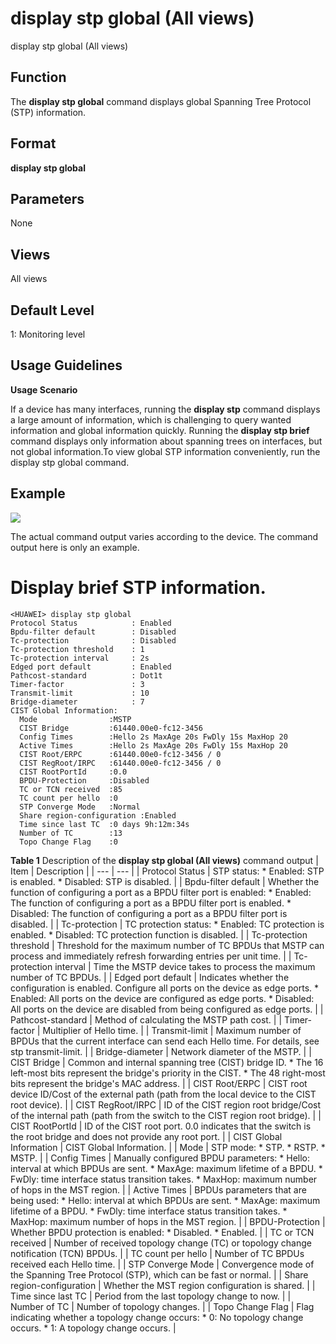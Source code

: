 display stp global (All views)
==============================

display stp global (All views)

Function
--------



The **display stp global** command displays global Spanning Tree Protocol (STP) information.




Format
------

**display stp global**


Parameters
----------

None

Views
-----

All views


Default Level
-------------

1: Monitoring level


Usage Guidelines
----------------

**Usage Scenario**



If a device has many interfaces, running the **display stp** command displays a large amount of information, which is challenging to query wanted information and global information quickly. Running the **display stp brief** command displays only information about spanning trees on interfaces, but not global information.To view global STP information conveniently, run the display stp global command.




Example
-------

![](../public_sys-resources/note_3.0-en-us.png) 

The actual command output varies according to the device. The command output here is only an example.


# Display brief STP information.
```
<HUAWEI> display stp global
Protocol Status            : Enabled                                            
Bpdu-filter default        : Disabled                                           
Tc-protection              : Disabled                                           
Tc-protection threshold    : 1                                                  
Tc-protection interval     : 2s                                                 
Edged port default         : Enabled                                            
Pathcost-standard          : Dot1t                                              
Timer-factor               : 3                                                  
Transmit-limit             : 10                                                 
Bridge-diameter            : 7                                                  
CIST Global Information: 
  Mode                :MSTP
  CIST Bridge         :61440.00e0-fc12-3456
  Config Times        :Hello 2s MaxAge 20s FwDly 15s MaxHop 20
  Active Times        :Hello 2s MaxAge 20s FwDly 15s MaxHop 20
  CIST Root/ERPC      :61440.00e0-fc12-3456 / 0
  CIST RegRoot/IRPC   :61440.00e0-fc12-3456 / 0
  CIST RootPortId     :0.0
  BPDU-Protection     :Disabled
  TC or TCN received  :85
  TC count per hello  :0
  STP Converge Mode   :Normal
  Share region-configuration :Enabled
  Time since last TC  :0 days 9h:12m:34s
  Number of TC        :13
  Topo Change Flag    :0

```

**Table 1** Description of the **display stp global (All views)** command output
| Item | Description |
| --- | --- |
| Protocol Status | STP status:   * Enabled: STP is enabled. * Disabled: STP is disabled. |
| Bpdu-filter default | Whether the function of configuring a port as a BPDU filter port is enabled:   * Enabled: The function of configuring a port as a BPDU filter port is enabled. * Disabled: The function of configuring a port as a BPDU filter port is disabled. |
| Tc-protection | TC protection status:   * Enabled: TC protection is enabled. * Disabled: TC protection function is disabled. |
| Tc-protection threshold | Threshold for the maximum number of TC BPDUs that MSTP can process and immediately refresh forwarding entries per unit time. |
| Tc-protection interval | Time the MSTP device takes to process the maximum number of TC BPDUs. |
| Edged port default | Indicates whether the configuration is enabled.  Configure all ports on the device as edge ports.   * Enabled: All ports on the device are configured as edge ports. * Disabled: All ports on the device are disabled from being configured as edge ports. |
| Pathcost-standard | Method of calculating the MSTP path cost. |
| Timer-factor | Multiplier of Hello time. |
| Transmit-limit | Maximum number of BPDUs that the current interface can send each Hello time. For details, see stp transmit-limit. |
| Bridge-diameter | Network diameter of the MSTP. |
| CIST Bridge | Common and internal spanning tree (CIST) bridge ID.   * The 16 left-most bits represent the bridge's priority in the CIST. * The 48 right-most bits represent the bridge's MAC address. |
| CIST Root/ERPC | CIST root device ID/Cost of the external path (path from the local device to the CIST root device). |
| CIST RegRoot/IRPC | ID of the CIST region root bridge/Cost of the internal path (path from the switch to the CIST region root bridge). |
| CIST RootPortId | ID of the CIST root port. 0.0 indicates that the switch is the root bridge and does not provide any root port. |
| CIST Global Information | CIST Global Information. |
| Mode | STP mode:   * STP. * RSTP. * MSTP. |
| Config Times | Manually configured BPDU parameters:   * Hello: interval at which BPDUs are sent. * MaxAge: maximum lifetime of a BPDU. * FwDly: time interface status transition takes. * MaxHop: maximum number of hops in the MST region. |
| Active Times | BPDUs parameters that are being used:   * Hello: interval at which BPDUs are sent. * MaxAge: maximum lifetime of a BPDU. * FwDly: time interface status transition takes. * MaxHop: maximum number of hops in the MST region. |
| BPDU-Protection | Whether BPDU protection is enabled:   * Disabled. * Enabled. |
| TC or TCN received | Number of received topology change (TC) or topology change notification (TCN) BPDUs. |
| TC count per hello | Number of TC BPDUs received each Hello time. |
| STP Converge Mode | Convergence mode of the Spanning Tree Protocol (STP), which can be fast or normal. |
| Share region-configuration | Whether the MST region configuration is shared. |
| Time since last TC | Period from the last topology change to now. |
| Number of TC | Number of topology changes. |
| Topo Change Flag | Flag indicating whether a topology change occurs:   * 0: No topology change occurs. * 1: A topology change occurs. |